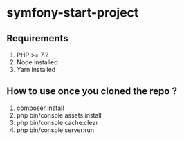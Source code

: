# symfony-start-project

## Requirements

1. PHP >= 7.2
2. Node installed
3. Yarn installed

## How to use once you cloned the repo ?

1. composer install
2. php bin/console assets:install
3. php bin/console cache:clear
4. php bin/console server:run
